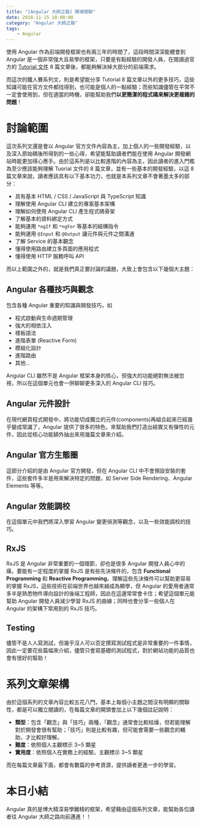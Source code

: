 ```yaml
---
title: "[Angular 大師之路] 開場閒聊"
date: 2018-11-15 18:00:00
category: "Angular 大師之路"
tags:
    - Angular
---
```


使用 Angular 作為前端開發框架也有兩三年的時間了，這段時間深深能體會到 Angular 是一個非常強大且易學的框架，只要是有點經驗的開發人員，在閱讀過官方的 [Tutorial 文件](https://angular.io/tutorial) 8 篇文章後，都能夠解決掉大部分的前端需求。

而這次的鐵人賽系列文，則是希望能分享 Tutorial 8 篇文章以外的更多技巧，這些知識可能在官方文件都找得到，也可能是個人的一點經驗；而些知識儘管在平常不一定會使用到，但在適當的時機，卻能幫助我們**以更簡潔的程式碼來解決更複雜的問題**！

<!-- more -->

# 討論範圍

這次系列文還是會以 Angular 官方文件內容為主，加上個人的一些開發經驗，以及深入原始碼後所得到的一些心得，希望能幫助讀者們能在使用 Angular 開發網站時能更加得心應手。由於這系列是以比較進階的內容為主，因此讀者的進入門檻為至少應該能夠理解 Tuorial 文件的 8 篇文章，並有一些基本的開發經驗，以這 8 篇文章來說，讀者應該具有以下基本功力，也就是本系列文章不會著墨太多的部分：

- 具有基本 HTML / CSS / JavaScript 與 TypeScript 知識
- 理解使用 Angular CLI 建立的專案基本架構
- 理解如何使用 Angular CLI 產生程式碼骨架
- 了解基本的資料綁定方式
- 能夠運用 `*ngIf` 和 `*ngFor` 等基本的結構指令
- 能夠運用 `@Input` 和 `@Output` 讓元件與元件之間溝通
- 了解 Service 的基本觀念
- 懂得使用路由建立多頁面的應用程式
- 懂得使用 HTTP 服務呼叫 API

而以上範圍之外的，就是我們真正要討論的議題，大致上會包含以下幾個大主題：

## Angular 各種技巧與觀念

包含各種 Angular 重要的知識與開發技巧，如

- 程式啟動與生命週期管理
- 強大的相依注入
- 樣板語法
- 進階表單 (Reactive Form)
- 模組化設計
- 進階路由
- 其他...

Angular CLI 雖然不是 Angular 框架本身的核心，但強大的功能絕對無法被忽視，所以在這個單元也會一併聊聊更多深入的 Angular CLI 技巧。

## Angular 元件設計

在現代網頁程式開發中，將功能切成獨立的元件(components)再組合起來已經幾乎變成常識了，Angular 提供了很多的特色，來幫助我們打造出結實又有彈性的元件，因此從核心功能額外抽出來用幾篇文章來介紹。

## Angular 官方生態圈

這部分介紹的是由 Angular 官方開發，但在 Angular CLI 中不會預設安裝的套件，這些套件多半是用來解決特定的問題，如 Server Side Rendering、Angular Elements 等等。

## Angular 效能調校

在這個單元中我們將深入學習 Angular 變更偵測等觀念，以及一些效能調校的技巧。

## RxJS

RxJS 是 Angular 非常重要的一個環節，卻也是很多 Angular 開發人員心中的痛，要能有一定程度的掌握 RxJS 是有些先決條件的，包含 **Functional Programming** 和 **Reactive Programming**，理解這些先決條件可以幫助更容易的掌握 RxJS，這些技術在前端世界也越來越成為顯學，但 Angular 的愛用者通常多半是熟悉物件導向設計的後端工程師，因此在這邊常常會卡住；希望這個單元能幫助 Angular 開發人員減少學習 RxJS 的曲線；同時也會分享一些個人在 Angular 的架構下常用到的 RxJS 技巧。

## Testing

儘管不是人人寫測試，但幾乎沒人可以否定撰寫測試程式是非常重要的一件事情，因此一定要花些篇幅來介紹，儘管只會寫基礎的測試程式，對於網站功能的品質也會有很好的幫助！

# 系列文章架構

由於這個系列的文章內容比較五花八門，基本上每個小主題之間沒有明顯的關聯性，都是可以獨立閱讀的，在每篇文章的開頭會加上以下幾個註記說明：

- **類型**：包含「觀念」與「技巧」兩種，「觀念」通常會比較枯燥，但若能理解對於開發會很有幫助；「技巧」則是比較有趣，但可能會需要一些觀念的輔助，才比較好理解。
- **難度**：依照個人主觀標示 3~5 顆星
- **實用度**：依照個人在實務上的經驗，主觀標示 3~5 顆星

而在每篇文章最下面，都會有數篇的參考資源，提供讀者更進一步的學習。

# 本日小結

Angular 真的是博大精深易學難精的框架，希望藉由這個系列文章，能幫助各位讀者往 Angular 大師之路向前邁進！！


